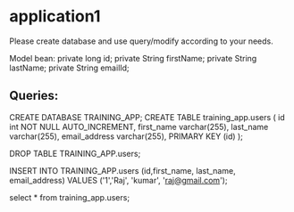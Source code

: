 # application1


Please create database and use query/modify according to your needs. 

Model bean:
private long id;
private String firstName;
private String lastName;
private String emailId;
	
	

Queries:
-------------
CREATE DATABASE TRAINING_APP; 
CREATE TABLE training_app.users
(
id int NOT NULL AUTO_INCREMENT,
first_name varchar(255),
last_name varchar(255),
email_address varchar(255),
 PRIMARY KEY (id)
);

DROP TABLE TRAINING_APP.users;

INSERT INTO TRAINING_APP.users (id,first_name, last_name, email_address)
VALUES ('1','Raj', 'kumar', 'raj@gmail.com');


select * from  training_app.users;

